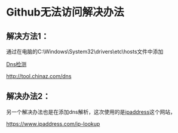 

# Github无法访问解决办法

## 解决方法1：

通过在电脑的C:\Windows\System32\drivers\etc\hosts文件中添加

[Dns检测](http://tool.chinaz.com/dns)

http://tool.chinaz.com/dns

## 解决办法2：

另一个解决办法也是在添加dns解析，这次使用的是[ipaddress](https://www.ipaddress.com/ip-lookup)这个网站，

https://www.ipaddress.com/ip-lookup